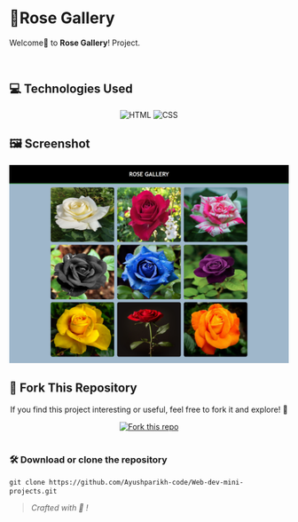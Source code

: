 #  🥀Rose Gallery
Welcome🪻 to **Rose Gallery**! Project.

<br>

## 💻 Technologies Used
<div align="center">

![HTML](https://img.shields.io/badge/html5%20-%23E34F26.svg?&style=for-the-badge&logo=html5&logoColor=white)
![CSS](https://img.shields.io/badge/css3%20-%231572B6.svg?&style=for-the-badge&logo=css3&logoColor=white)

</div>


## 🖼️ Screenshot
<img src="Project Image.png">

<br>

## 🍴 Fork This Repository

<div align="center">
  <p>If you find this project interesting or useful, feel free to fork it and explore! 🚀</p>

  <a href="https://github.com/Ayushparikh-code/Web-dev-mini-projects">
    <img src="https://img.shields.io/badge/Fork%20This%20Repo-green?logo=github&style=for-the-badge" alt="Fork this repo">
  </a>
</div>

<br>

### 🛠️ Download or clone the repository

```
git clone https://github.com/Ayushparikh-code/Web-dev-mini-projects.git
```

> _Crafted with 🧡 !_ 